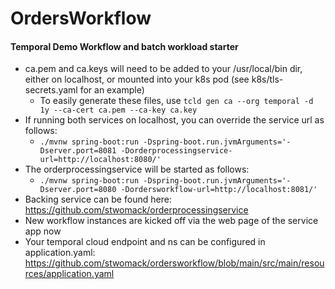 # OrdersWorkflow
#### Temporal Demo Workflow and batch workload starter
* ca.pem and ca.keys will need to be added to your /usr/local/bin dir, either on localhost, or mounted into your k8s pod (see k8s/tls-secrets.yaml for an example)
  * To easily generate these files, use `tcld gen ca --org temporal -d 1y --ca-cert ca.pem --ca-key ca.key`
* If running both services on localhost, you can override the service url as follows:
  * ```./mvnw spring-boot:run -Dspring-boot.run.jvmArguments='-Dserver.port=8081 -Dorderprocessingservice-url=http://localhost:8080/'```
* The orderprocessingservice will be started as follows:
  * ```./mvnw spring-boot:run -Dspring-boot.run.jvmArguments='-Dserver.port=8080 -Dordersworkflow-url=http://localhost:8081/' ```
* Backing service can be found here: https://github.com/stwomack/orderprocessingservice
* New workflow instances are kicked off via the web page of the service app now
* Your temporal cloud endpoint and ns can be configured in application.yaml:
https://github.com/stwomack/ordersworkflow/blob/main/src/main/resources/application.yaml